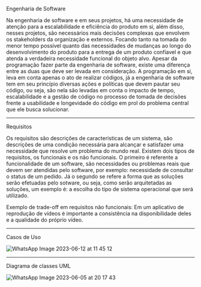 Engenharia de Software

Na engenharia de software e em seus projetos, há uma necessidade de atenção para a escalabilidade e eficiência do produto em si, além disso, nesses projetos, são necessários mais decisões complexas que envolvem os stakeholders da organização e externos. Focando tanto na tomada do menor tempo possível quanto das necessidades de mudanças ao longo do desenvolvimento do produto para a entrega de um produto confíavel e que atenda a verdadeira necessidade funcional do objeto alvo.
Apesar da programação fazer parte da engenharia de software, existe uma diferença entre as duas que deve ser levada em consideração. A programação em si, leva em conta apenas o ato de realizar códigos, já a engenharia de software tem em seu princípio diversas ações e políticas que devem pautar seu código, ou seja, são nela são levadas em conta o impacto de tempo, escalabilidade e a gestão de código no processo de tomada de decisões frente a usabilidade e longevidade do código em prol do problema central que ele busca solucionar.

_____________________________________________________________________________________________________________________________
Requisitos 

Os requisitos são descrições de características de um sistema, são descrições de uma condição necessária para alcançar e satisfazer uma necessidade que resolve um problema do mundo real.
Existem dois tipos de requisitos, os funcionais e os não funcionais. O primeiro é referente a funcionalidade de um software, são necessidades ou problemas reais que devem ser atendidas pelo software, por exemplo: necessidade de consultar o status de um pedido. Já o segundo se refere a forma que as soluções serão efetuadas pelo sotware, ou seja, como serão arquitetadas as soluções, um exemplo é: a escolha do tipo de sistema operacional que será utilizado.

Exemplo de trade-off em requisitos não funcionais: Em um aplicativo de reprodução de vídeos é importante a consistência na disponibilidade deles e a qualidade do próprio vídeo.
_______________________________________________________________________________________________________________________________

Casos de Uso

![WhatsApp Image 2023-06-12 at 11 45 12](https://github.com/Cauana/bertoti/assets/77700346/6749359b-3311-47e5-963f-a9324abae91d)


______________________________________________________________________________________________________________________________

Diagrama de classes UML 

![WhatsApp Image 2023-06-05 at 20 17 43](https://github.com/Cauana/bertoti/assets/77700346/28f012bc-a87d-4dc5-aa8f-228b694b89f9)
